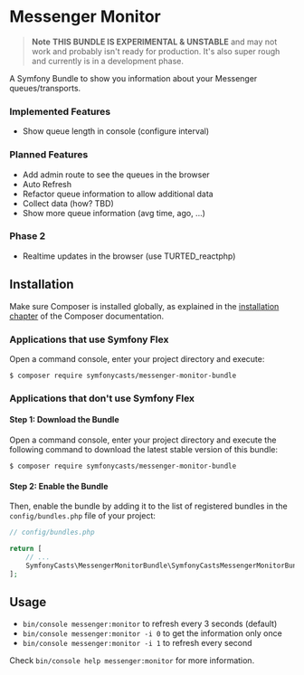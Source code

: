 Messenger Monitor
=================

> **Note**
> **THIS BUNDLE IS EXPERIMENTAL & UNSTABLE** and may not work and probably isn't ready for production.
> It's also super rough and currently is in a development phase.

A Symfony Bundle to show you information about your Messenger queues/transports.

### Implemented Features

* Show queue length in console (configure interval) 

### Planned Features

* Add admin route to see the queues in the browser
* Auto Refresh
* Refactor queue information to allow additional data
* Collect data (how? TBD)
* Show more queue information (avg time, ago, ...)

### Phase 2

* Realtime updates in the browser (use TURTED_reactphp)

Installation
------------

Make sure Composer is installed globally, as explained in the
[installation chapter](https://getcomposer.org/doc/00-intro.md)
of the Composer documentation.

### Applications that use Symfony Flex

Open a command console, enter your project directory and execute:

```console
$ composer require symfonycasts/messenger-monitor-bundle
```

### Applications that don't use Symfony Flex

#### Step 1: Download the Bundle

Open a command console, enter your project directory and execute the
following command to download the latest stable version of this bundle:

```console
$ composer require symfonycasts/messenger-monitor-bundle
```

#### Step 2: Enable the Bundle

Then, enable the bundle by adding it to the list of registered bundles
in the `config/bundles.php` file of your project:

```php
// config/bundles.php

return [
    // ...
    SymfonyCasts\MessengerMonitorBundle\SymfonyCastsMessengerMonitorBundle::class => ['all' => true],
];
```

Usage
-----

- `bin/console messenger:monitor` to refresh every 3 seconds (default)
- `bin/console messenger:monitor -i 0` to get the information only once
- `bin/console messenger:monitor -i 1` to refresh every second

Check `bin/console help messenger:monitor` for more information.
